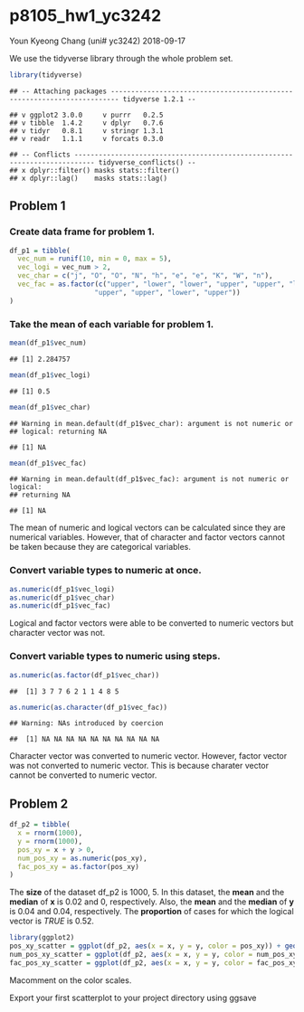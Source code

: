 p8105\_hw1\_yc3242
================
Youn Kyeong Chang (uni\# yc3242)
2018-09-17

We use the tidyverse library through the whole problem set.

``` r
library(tidyverse)
```

    ## -- Attaching packages ------------------------------------------------------------------------ tidyverse 1.2.1 --

    ## v ggplot2 3.0.0     v purrr   0.2.5
    ## v tibble  1.4.2     v dplyr   0.7.6
    ## v tidyr   0.8.1     v stringr 1.3.1
    ## v readr   1.1.1     v forcats 0.3.0

    ## -- Conflicts --------------------------------------------------------------------------- tidyverse_conflicts() --
    ## x dplyr::filter() masks stats::filter()
    ## x dplyr::lag()    masks stats::lag()

Problem 1
---------

### Create data frame for problem 1.

``` r
df_p1 = tibble(
  vec_num = runif(10, min = 0, max = 5),
  vec_logi = vec_num > 2,
  vec_char = c("j", "O", "O", "N", "h", "e", "e", "K", "W", "n"),
  vec_fac = as.factor(c("upper", "lower", "lower", "upper", "upper", "lower", 
                     "upper", "upper", "lower", "upper"))
)
```

### Take the mean of each variable for problem 1.

``` r
mean(df_p1$vec_num)
```

    ## [1] 2.284757

``` r
mean(df_p1$vec_logi)
```

    ## [1] 0.5

``` r
mean(df_p1$vec_char)
```

    ## Warning in mean.default(df_p1$vec_char): argument is not numeric or
    ## logical: returning NA

    ## [1] NA

``` r
mean(df_p1$vec_fac)
```

    ## Warning in mean.default(df_p1$vec_fac): argument is not numeric or logical:
    ## returning NA

    ## [1] NA

The mean of numeric and logical vectors can be calculated since they are numerical variables. However, that of character and factor vectors cannot be taken because they are categorical variables.

### Convert variable types to numeric at once.

``` r
as.numeric(df_p1$vec_logi)
as.numeric(df_p1$vec_char)
as.numeric(df_p1$vec_fac)
```

Logical and factor vectors were able to be converted to numeric vectors but character vector was not.

### Convert variable types to numeric using steps.

``` r
as.numeric(as.factor(df_p1$vec_char))
```

    ##  [1] 3 7 7 6 2 1 1 4 8 5

``` r
as.numeric(as.character(df_p1$vec_fac))
```

    ## Warning: NAs introduced by coercion

    ##  [1] NA NA NA NA NA NA NA NA NA NA

Character vector was converted to numeric vector. However, factor vector was not converted to numeric vector. This is because charater vector cannot be converted to numeric vector.

Problem 2
---------

``` r
df_p2 = tibble(
  x = rnorm(1000),
  y = rnorm(1000),
  pos_xy = x + y > 0,
  num_pos_xy = as.numeric(pos_xy),
  fac_pos_xy = as.factor(pos_xy)
)
```

The **size** of the dataset df\_p2 is 1000, 5. In this dataset, the **mean** and the **median** of **x** is 0.02 and 0, respectively. Also, the **mean** and the **median** of **y** is 0.04 and 0.04, respectively. The **proportion** of cases for which the logical vector is *TRUE* is 0.52.

``` r
library(ggplot2)
pos_xy_scatter = ggplot(df_p2, aes(x = x, y = y, color = pos_xy)) + geom_point()
num_pos_xy_scatter = ggplot(df_p2, aes(x = x, y = y, color = num_pos_xy)) + geom_point()
fac_pos_xy_scatter = ggplot(df_p2, aes(x = x, y = y, color = fac_pos_xy)) + geom_point()
```

Macomment on the color scales.

Export your first scatterplot to your project directory using ggsave
